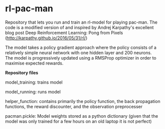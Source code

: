 # rl-pac-man


Repository that lets you run and train an rl-model for playing pac-man. The code is a modified version of and inspired by Andrej Karpathy's excellent blog post Deep Reinforcement Learning: Pong from Pixels (http://karpathy.github.io/2016/05/31/rl/)

The model takes a policy gradient approach where the policy consists of a relatively simple neural network with one hidden layer and 200 neurons. The model is progressively updated using a RMSProp optimizer in order to maximise expected rewards. 

**Repository files**

model_training: trains model 

model_running: runs model

helper_function: contains primarily the policy function, the back propagation functions, the reward discounter, and the observation preprocesser

pacman.pickle: Model weights stored as a python dictionary (given that the model was only trained for a few hours on an old laptop it is not perfect)

